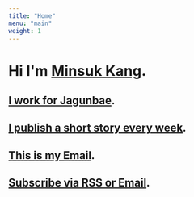 ```yaml
---
title: "Home"
menu: "main"
weight: 1
---
```


# Hi I'm [Minsuk Kang](https://kangminsuk.com/about).

## [I work for Jagunbae](https://en.jagunbae.com).
## [I publish a short story every week](https://weekly.bearblog.dev).  
## [This is my Email](https://letterbird.co/kang).
## [Subscribe via RSS or Email](https://kangminsuk.com/subscribe).  